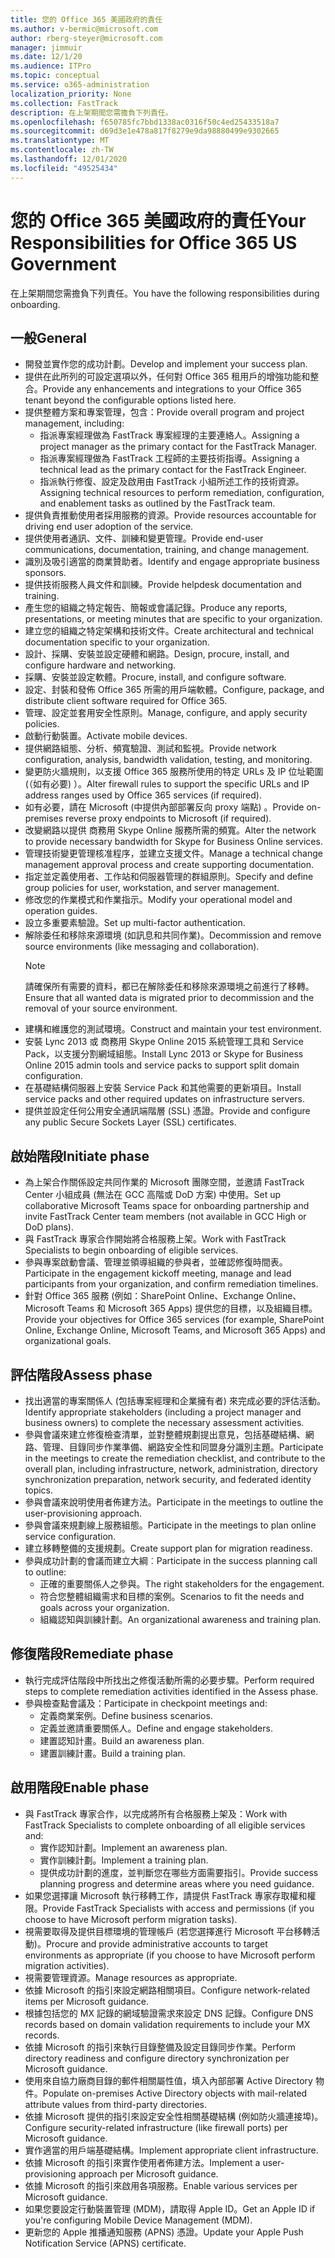 ```yaml
---
title: 您的 Office 365 美國政府的責任
ms.author: v-bermic@microsoft.com
author: rberg-steyer@microsoft.com
manager: jimmuir
ms.date: 12/1/20
ms.audience: ITPro
ms.topic: conceptual
ms.service: o365-administration
localization_priority: None
ms.collection: FastTrack
description: 在上架期間您需擔負下列責任。
ms.openlocfilehash: f650785fc7bbd1338ac0316f50c4ed25433518a7
ms.sourcegitcommit: d69d3e1e478a817f8279e9da98880499e9302665
ms.translationtype: MT
ms.contentlocale: zh-TW
ms.lasthandoff: 12/01/2020
ms.locfileid: "49525434"
---
```

# <a name="your-responsibilities-for-office-365-us-government"></a><span data-ttu-id="f4235-103">您的 Office 365 美國政府的責任</span><span class="sxs-lookup"><span data-stu-id="f4235-103">Your Responsibilities for Office 365 US Government</span></span>

<span data-ttu-id="f4235-104">在上架期間您需擔負下列責任。</span><span class="sxs-lookup"><span data-stu-id="f4235-104">You have the following responsibilities during onboarding.</span></span>
  
## <a name="general"></a><span data-ttu-id="f4235-105">一般</span><span class="sxs-lookup"><span data-stu-id="f4235-105">General</span></span>

- <span data-ttu-id="f4235-106">開發並實作您的成功計劃。</span><span class="sxs-lookup"><span data-stu-id="f4235-106">Develop and implement your success plan.</span></span>   
- <span data-ttu-id="f4235-107">提供在此所列的可設定選項以外，任何對 Office 365 租用戶的增強功能和整合。</span><span class="sxs-lookup"><span data-stu-id="f4235-107">Provide any enhancements and integrations to your Office 365 tenant beyond the configurable options listed here.</span></span>    
- <span data-ttu-id="f4235-108">提供整體方案和專案管理，包含：</span><span class="sxs-lookup"><span data-stu-id="f4235-108">Provide overall program and project management, including:</span></span>     
  - <span data-ttu-id="f4235-109">指派專案經理做為 FastTrack 專案經理的主要連絡人。</span><span class="sxs-lookup"><span data-stu-id="f4235-109">Assigning a project manager as the primary contact for the FastTrack Manager.</span></span>   
  - <span data-ttu-id="f4235-110">指派專案經理做為 FastTrack 工程師的主要技術指導。</span><span class="sxs-lookup"><span data-stu-id="f4235-110">Assigning a technical lead as the primary contact for the FastTrack Engineer.</span></span>  
  - <span data-ttu-id="f4235-111">指派執行修復、設定及啟用由 FastTrack 小組所述工作的技術資源。</span><span class="sxs-lookup"><span data-stu-id="f4235-111">Assigning technical resources to perform remediation, configuration, and enablement tasks as outlined by the FastTrack team.</span></span>   
- <span data-ttu-id="f4235-112">提供負責推動使用者採用服務的資源。</span><span class="sxs-lookup"><span data-stu-id="f4235-112">Provide resources accountable for driving end user adoption of the service.</span></span>    
- <span data-ttu-id="f4235-113">提供使用者通訊、文件、訓練和變更管理。</span><span class="sxs-lookup"><span data-stu-id="f4235-113">Provide end-user communications, documentation, training, and change management.</span></span>    
- <span data-ttu-id="f4235-114">識別及吸引適當的商業贊助者。</span><span class="sxs-lookup"><span data-stu-id="f4235-114">Identify and engage appropriate business sponsors.</span></span>     
- <span data-ttu-id="f4235-115">提供技術服務人員文件和訓練。</span><span class="sxs-lookup"><span data-stu-id="f4235-115">Provide helpdesk documentation and training.</span></span>     
- <span data-ttu-id="f4235-116">產生您的組織之特定報告、簡報或會議記錄。</span><span class="sxs-lookup"><span data-stu-id="f4235-116">Produce any reports, presentations, or meeting minutes that are specific to your organization.</span></span>     
- <span data-ttu-id="f4235-117">建立您的組織之特定架構和技術文件。</span><span class="sxs-lookup"><span data-stu-id="f4235-117">Create architectural and technical documentation specific to your organization.</span></span>     
- <span data-ttu-id="f4235-118">設計、採購、安裝並設定硬體和網路。</span><span class="sxs-lookup"><span data-stu-id="f4235-118">Design, procure, install, and configure hardware and networking.</span></span>    
- <span data-ttu-id="f4235-119">採購、安裝並設定軟體。</span><span class="sxs-lookup"><span data-stu-id="f4235-119">Procure, install, and configure software.</span></span>     
- <span data-ttu-id="f4235-120">設定、封裝和發佈 Office 365 所需的用戶端軟體。</span><span class="sxs-lookup"><span data-stu-id="f4235-120">Configure, package, and distribute client software required for Office 365.</span></span>    
- <span data-ttu-id="f4235-121">管理、設定並套用安全性原則。</span><span class="sxs-lookup"><span data-stu-id="f4235-121">Manage, configure, and apply security policies.</span></span>    
- <span data-ttu-id="f4235-122">啟動行動裝置。</span><span class="sxs-lookup"><span data-stu-id="f4235-122">Activate mobile devices.</span></span>    
- <span data-ttu-id="f4235-123">提供網路組態、分析、頻寬驗證、測試和監視。</span><span class="sxs-lookup"><span data-stu-id="f4235-123">Provide network configuration, analysis, bandwidth validation, testing, and monitoring.</span></span> 
- <span data-ttu-id="f4235-124">變更防火牆規則，以支援 Office 365 服務所使用的特定 URLs 及 IP 位址範圍 (（如有必要) ）。</span><span class="sxs-lookup"><span data-stu-id="f4235-124">Alter firewall rules to support the specific URLs and IP address ranges used by Office 365 services (if required).</span></span>
- <span data-ttu-id="f4235-125">如有必要，請在 Microsoft (中提供內部部署反向 proxy 端點) 。</span><span class="sxs-lookup"><span data-stu-id="f4235-125">Provide on-premises reverse proxy endpoints to Microsoft (if required).</span></span>     
- <span data-ttu-id="f4235-126">改變網路以提供 商務用 Skype Online 服務所需的頻寬。</span><span class="sxs-lookup"><span data-stu-id="f4235-126">Alter the network to provide necessary bandwidth for Skype for Business Online services.</span></span>   
- <span data-ttu-id="f4235-127">管理技術變更管理核准程序，並建立支援文件。</span><span class="sxs-lookup"><span data-stu-id="f4235-127">Manage a technical change management approval process and create supporting documentation.</span></span>    
- <span data-ttu-id="f4235-128">指定並定義使用者、工作站和伺服器管理的群組原則。</span><span class="sxs-lookup"><span data-stu-id="f4235-128">Specify and define group policies for user, workstation, and server management.</span></span>    
- <span data-ttu-id="f4235-129">修改您的作業模式和作業指示。</span><span class="sxs-lookup"><span data-stu-id="f4235-129">Modify your operational model and operation guides.</span></span>   
- <span data-ttu-id="f4235-130">設立多重要素驗證。</span><span class="sxs-lookup"><span data-stu-id="f4235-130">Set up multi-factor authentication.</span></span>   
- <span data-ttu-id="f4235-131">解除委任和移除來源環境 (如訊息和共同作業)。</span><span class="sxs-lookup"><span data-stu-id="f4235-131">Decommission and remove source environments (like messaging and collaboration).</span></span> 
    > [!NOTE]
    > <span data-ttu-id="f4235-132">請確保所有需要的資料，都已在解除委任和移除來源環境之前進行了移轉。</span><span class="sxs-lookup"><span data-stu-id="f4235-132">Ensure that all wanted data is migrated prior to decommission and the removal of your source environment.</span></span>   
- <span data-ttu-id="f4235-133">建構和維護您的測試環境。</span><span class="sxs-lookup"><span data-stu-id="f4235-133">Construct and maintain your test environment.</span></span>  
- <span data-ttu-id="f4235-134">安裝 Lync 2013 或 商務用 Skype Online 2015 系統管理工具和 Service Pack，以支援分割網域組態。</span><span class="sxs-lookup"><span data-stu-id="f4235-134">Install Lync 2013 or Skype for Business Online 2015 admin tools and service packs to support split domain configuration.</span></span>    
- <span data-ttu-id="f4235-135">在基礎結構伺服器上安裝 Service Pack 和其他需要的更新項目。</span><span class="sxs-lookup"><span data-stu-id="f4235-135">Install service packs and other required updates on infrastructure servers.</span></span>     
- <span data-ttu-id="f4235-136">提供並設定任何公用安全通訊端階層 (SSL) 憑證。</span><span class="sxs-lookup"><span data-stu-id="f4235-136">Provide and configure any public Secure Sockets Layer (SSL) certificates.</span></span> 
    
## <a name="initiate-phase"></a><span data-ttu-id="f4235-137">啟始階段</span><span class="sxs-lookup"><span data-stu-id="f4235-137">Initiate phase</span></span>

- <span data-ttu-id="f4235-138">為上架合作關係設定共同作業的 Microsoft 團隊空間，並邀請 FastTrack Center 小組成員 (無法在 GCC 高階或 DoD 方案) 中使用。</span><span class="sxs-lookup"><span data-stu-id="f4235-138">Set up collaborative Microsoft Teams space for onboarding partnership and invite FastTrack Center team members (not available in GCC High or DoD plans).</span></span>   
- <span data-ttu-id="f4235-139">與 FastTrack 專家合作開始將合格服務上架。</span><span class="sxs-lookup"><span data-stu-id="f4235-139">Work with FastTrack Specialists to begin onboarding of eligible services.</span></span>    
- <span data-ttu-id="f4235-140">參與專案啟動會議、管理並領導組織的參與者，並確認修復時間表。</span><span class="sxs-lookup"><span data-stu-id="f4235-140">Participate in the engagement kickoff meeting, manage and lead participants from your organization, and confirm remediation timelines.</span></span>    
- <span data-ttu-id="f4235-141">針對 Office 365 服務 (例如：SharePoint Online、Exchange Online、Microsoft Teams 和 Microsoft 365 Apps) 提供您的目標，以及組織目標。</span><span class="sxs-lookup"><span data-stu-id="f4235-141">Provide your objectives for Office 365 services (for example, SharePoint Online, Exchange Online, Microsoft Teams, and Microsoft 365 Apps) and organizational goals.</span></span>
    
## <a name="assess-phase"></a><span data-ttu-id="f4235-142">評估階段</span><span class="sxs-lookup"><span data-stu-id="f4235-142">Assess phase</span></span>

- <span data-ttu-id="f4235-143">找出適當的專案關係人 (包括專案經理和企業擁有者) 來完成必要的評估活動。</span><span class="sxs-lookup"><span data-stu-id="f4235-143">Identify appropriate stakeholders (including a project manager and business owners) to complete the necessary assessment activities.</span></span>    
- <span data-ttu-id="f4235-144">參與會議來建立修復檢查清單，並對整體規劃提出意見，包括基礎結構、網路、管理、目錄同步作業準備、網路安全性和同盟身分識別主題。</span><span class="sxs-lookup"><span data-stu-id="f4235-144">Participate in the meetings to create the remediation checklist, and contribute to the overall plan, including infrastructure, network, administration, directory synchronization preparation, network security, and federated identity topics.</span></span> 
- <span data-ttu-id="f4235-145">參與會議來說明使用者佈建方法。</span><span class="sxs-lookup"><span data-stu-id="f4235-145">Participate in the meetings to outline the user-provisioning approach.</span></span>     
- <span data-ttu-id="f4235-146">參與會議來規劃線上服務組態。</span><span class="sxs-lookup"><span data-stu-id="f4235-146">Participate in the meetings to plan online service configuration.</span></span>    
- <span data-ttu-id="f4235-147">建立移轉整備的支援規劃。</span><span class="sxs-lookup"><span data-stu-id="f4235-147">Create support plan for migration readiness.</span></span>    
- <span data-ttu-id="f4235-148">參與成功計劃的會議而建立大綱︰</span><span class="sxs-lookup"><span data-stu-id="f4235-148">Participate in the success planning call to outline:</span></span>   
  - <span data-ttu-id="f4235-149">正確的重要關係人之參與。</span><span class="sxs-lookup"><span data-stu-id="f4235-149">The right stakeholders for the engagement.</span></span>   
  - <span data-ttu-id="f4235-150">符合您整體組織需求和目標的案例。</span><span class="sxs-lookup"><span data-stu-id="f4235-150">Scenarios to fit the needs and goals across your organization.</span></span>   
  - <span data-ttu-id="f4235-151">組織認知與訓練計劃。</span><span class="sxs-lookup"><span data-stu-id="f4235-151">An organizational awareness and training plan.</span></span>
    
## <a name="remediate-phase"></a><span data-ttu-id="f4235-152">修復階段</span><span class="sxs-lookup"><span data-stu-id="f4235-152">Remediate phase</span></span>

- <span data-ttu-id="f4235-153">執行完成評估階段中所找出之修復活動所需的必要步驟。</span><span class="sxs-lookup"><span data-stu-id="f4235-153">Perform required steps to complete remediation activities identified in the Assess phase.</span></span>  
- <span data-ttu-id="f4235-154">參與檢查點會議及：</span><span class="sxs-lookup"><span data-stu-id="f4235-154">Participate in checkpoint meetings and:</span></span>   
  - <span data-ttu-id="f4235-155">定義商業案例。</span><span class="sxs-lookup"><span data-stu-id="f4235-155">Define business scenarios.</span></span>  
  - <span data-ttu-id="f4235-156">定義並邀請重要關係人。</span><span class="sxs-lookup"><span data-stu-id="f4235-156">Define and engage stakeholders.</span></span>  
  - <span data-ttu-id="f4235-157">建置認知計畫。</span><span class="sxs-lookup"><span data-stu-id="f4235-157">Build an awareness plan.</span></span> 
  - <span data-ttu-id="f4235-158">建置訓練計畫。</span><span class="sxs-lookup"><span data-stu-id="f4235-158">Build a training plan.</span></span>
    
## <a name="enable-phase"></a><span data-ttu-id="f4235-159">啟用階段</span><span class="sxs-lookup"><span data-stu-id="f4235-159">Enable phase</span></span>

- <span data-ttu-id="f4235-160">與 FastTrack 專家合作，以完成將所有合格服務上架及：</span><span class="sxs-lookup"><span data-stu-id="f4235-160">Work with FastTrack Specialists to complete onboarding of all eligible services and:</span></span>  
  - <span data-ttu-id="f4235-161">實作認知計劃。</span><span class="sxs-lookup"><span data-stu-id="f4235-161">Implement an awareness plan.</span></span>   
  - <span data-ttu-id="f4235-162">實作訓練計劃。</span><span class="sxs-lookup"><span data-stu-id="f4235-162">Implement a training plan.</span></span>   
  - <span data-ttu-id="f4235-163">提供成功計劃的進度，並判斷您在哪些方面需要指引。</span><span class="sxs-lookup"><span data-stu-id="f4235-163">Provide success planning progress and determine areas where you need guidance.</span></span>  
- <span data-ttu-id="f4235-164">如果您選擇讓 Microsoft 執行移轉工作，請提供 FastTrack 專家存取權和權限。</span><span class="sxs-lookup"><span data-stu-id="f4235-164">Provide FastTrack Specialists with access and permissions (if you choose to have Microsoft perform migration tasks).</span></span>   
- <span data-ttu-id="f4235-165">視需要取得及提供目標環境的管理帳戶 (若您選擇進行 Microsoft 平台移轉活動)。</span><span class="sxs-lookup"><span data-stu-id="f4235-165">Procure and provide administrative accounts to target environments as appropriate (if you choose to have Microsoft perform migration activities).</span></span>    
- <span data-ttu-id="f4235-166">視需要管理資源。</span><span class="sxs-lookup"><span data-stu-id="f4235-166">Manage resources as appropriate.</span></span>     
- <span data-ttu-id="f4235-167">依據 Microsoft 的指引來設定網路相關項目。</span><span class="sxs-lookup"><span data-stu-id="f4235-167">Configure network-related items per Microsoft guidance.</span></span>    
- <span data-ttu-id="f4235-168">根據包括您的 MX 記錄的網域驗證需求來設定 DNS 記錄。</span><span class="sxs-lookup"><span data-stu-id="f4235-168">Configure DNS records based on domain validation requirements to include your MX records.</span></span>    
- <span data-ttu-id="f4235-169">依據 Microsoft 的指引來執行目錄整備及設定目錄同步作業。</span><span class="sxs-lookup"><span data-stu-id="f4235-169">Perform directory readiness and configure directory synchronization per Microsoft guidance.</span></span>   
- <span data-ttu-id="f4235-170">使用來自協力廠商目錄的郵件相關屬性值，填入內部部署 Active Directory 物件。</span><span class="sxs-lookup"><span data-stu-id="f4235-170">Populate on-premises Active Directory objects with mail-related attribute values from third-party directories.</span></span>    
- <span data-ttu-id="f4235-171">依據 Microsoft 提供的指引來設定安全性相關基礎結構 (例如防火牆連接埠)。</span><span class="sxs-lookup"><span data-stu-id="f4235-171">Configure security-related infrastructure (like firewall ports) per Microsoft guidance.</span></span>    
- <span data-ttu-id="f4235-172">實作適當的用戶端基礎結構。</span><span class="sxs-lookup"><span data-stu-id="f4235-172">Implement appropriate client infrastructure.</span></span>   
- <span data-ttu-id="f4235-173">依據 Microsoft 的指引來實作使用者佈建方法。</span><span class="sxs-lookup"><span data-stu-id="f4235-173">Implement a user-provisioning approach per Microsoft guidance.</span></span>    
- <span data-ttu-id="f4235-174">依據 Microsoft 的指引來啟用各項服務。</span><span class="sxs-lookup"><span data-stu-id="f4235-174">Enable various services per Microsoft guidance.</span></span>    
- <span data-ttu-id="f4235-175">如果您要設定行動裝置管理 (MDM)，請取得 Apple ID。</span><span class="sxs-lookup"><span data-stu-id="f4235-175">Get an Apple ID if you're configuring Mobile Device Management (MDM).</span></span>   
- <span data-ttu-id="f4235-176">更新您的 Apple 推播通知服務 (APNS) 憑證。</span><span class="sxs-lookup"><span data-stu-id="f4235-176">Update your Apple Push Notification Service (APNS) certificate.</span></span>
  